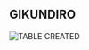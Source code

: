 ## GIKUNDIRO ## 
![TABLE CREATED](https://github.com/user-attachments/assets/bf5e1323-d91b-48e7-a335-dc2289c367da)
